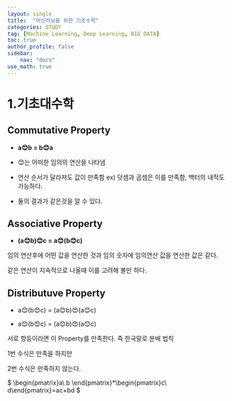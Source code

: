 ```yaml
---
layout: single
title:  "머신러닝을 위한 기초수학"
categories: STUDY
tag: [Machine Learning, Deep Learning, BIG DATA]
toc: true
author_profile: false
sidebar:
    nav: "docs"
use_math: true
---
```


# 1.기초대수학

## Commutative Property

- **a😊b = b😊a**

- 😊는 어떠한 임의의 연산을 나타냄

- 연산 순서가 달라져도 값이 만족함 ex) 덧셈과 곱셈은 이를 만족함, 백터의 내적도 가능하다. 



- 둘의 결과가 같은것을 알 수 있다.

## Associative Property

- **(a😊b)😊c = a😊(b😊c)**

임의 연산후에 어떤 값을 연산한 것과 임의 숫자에 임의연산 값을 연산한 값은 같다.

같은 연산이 지속적으로 나올때 이를 고려해 볼만 하다.

## Distributuve Property

- a😊(b😍c) = (a😊b)😍(a😊c)

- a😊(b😍c) = (a😊b)😍(a😊c)

서로 항등이라면 이 Property를 만족한다. 즉 한국말로 분배 법칙



1번 수식은 만족을 하지만

2번 수식은 만족하지 않는다. 

$
\begin{pmatrix}a\\
b
\end{pmatrix}*\begin{pmatrix}c\\
d\end{pmatrix}=ac+bd
$



